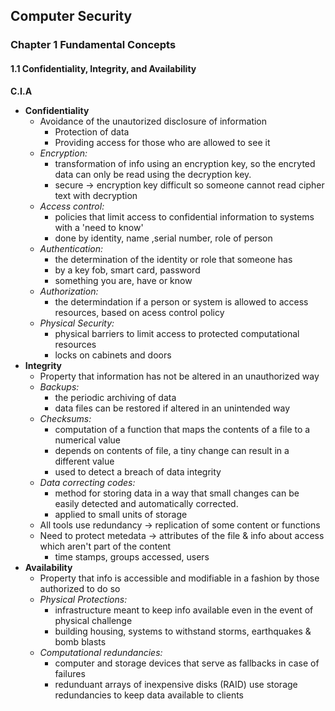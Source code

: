 <h2> Computer Security</h2>

<h3>Chapter 1 Fundamental Concepts</h3>
<h4>1.1 Confidentiality, Integrity, and Availability </h4>

**C.I.A**
 -  **Confidentiality**
     - Avoidance of the unautorized disclosure of information 
        - Protection of data 
        - Providing access for those who are allowed to see it
      - *Encryption:*
        - transformation of info using an encryption key, so the encryted data can only be read using the decryption key.
        - secure -> encryption key difficult so someone cannot read cipher text with decryption
      - *Access control:*
        - policies that limit access to confidential information to systems with a 'need to know'
        - done by identity, name ,serial number, role of person 
      - *Authentication:*
        - the determination of the identity or role that someone has
        - by a key fob, smart card, password 
        - something you are, have or know 
      - *Authorization:*
        - the determindation if a person or system is allowed to access resources, based on acess control policy
      - *Physical Security:*
        - physical barriers to limit access to protected computational resources
        - locks on cabinets and doors
 -  **Integrity**
    - Property that information has not be altered in an unauthorized way
    - *Backups:*
      - the periodic archiving of data 
      - data files can be restored if altered in an unintended way
    - *Checksums:*
      - computation of a function that maps the contents of a file to a numerical value
      - depends on contents of file, a tiny change can result in a different value
      - used to detect a breach of data integrity
     - *Data correcting codes:*
        - method for storing data in a way that small changes can be easily detected and automatically corrected.
        - applied to small units of storage 
     - All tools use redundancy -> replication of some content or functions 
     - Need to protect metedata -> attributes of the file & info about access which aren't part of the content
       - time stamps, groups accessed, users
 -  **Availability**
    - Property that info is accessible and modifiable in a fashion by those authorized to do so
    - *Physical Protections:*
      - infrastructure meant to keep info available even in the event of physical challenge
      - building housing, systems to withstand storms, earthquakes & bomb blasts
    - *Computational redundancies:*
      - computer and storage devices that serve as fallbacks in case of failures 
      - redunduant arrays of inexpensive disks (RAID) use storage redundancies to keep data available to clients
